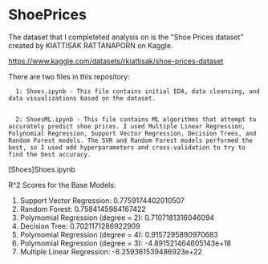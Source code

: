 # ShoePrices

The dataset that I completeted analysis on is the "Shoe Prices dataset" created by KIATTISAK RATTANAPORN on Kaggle.

https://www.kaggle.com/datasets/rkiattisak/shoe-prices-dataset

There are two files in this repository:

      1: Shoes.ipynb - This file contains initial EDA, data cleansing, and data visualizations based on the dataset.
      
      
      2: ShoesML.ipynb - This file contains ML algorithms that attempt to accurately predict shoe prices. I used Multiple Linear Regression, Polynomial Regression, Support Vector Regression, Decision Trees, and Random Forest models. The SVR and Random Forest models performed the best, so I used add hyperparameters and cross-validation to try to find the best accuracy.     
      
      
      
[Shoes]Shoes.ipynb
      
      
R^2 Scores for the Base Models:
1) Support Vector Regression: 0.7759174402010507
2) Random Forest: 0.7584145984167422
3) Polymomial Regression (degree = 2): 0.7107181316046094
4) Decision Tree: 0.7021171286922909
5) Polymomial Regression (degree = 4): 0.9157295890970683
6) Polymomial Regression (degree = 3): -4.891521464605143e+18
7) Multiple Linear Regression: -8.259361539486923e+22
